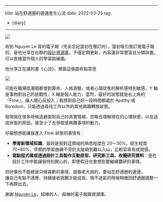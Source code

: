 
---
title: 站在舒適圈的邊邊產生心流
date: 2022-03-25
tag:
- [diary]
---

![](https://images.squarespace-cdn.com/content/v1/54ee5392e4b094722872ecc1/1510805758697-34UGS59BX0470O3YYXFI/how-to-be-happy-6-find-flow.jpg?format=1000w)

收到 Nguyen Le 寫的電子報（完全忘記當初在哪訂的），當初吸引我訂閱電子報的，是他分享在社群的[設計資源庫](https://www.notion.so/newincreative/The-Vault-Nguyen-s-Design-Resource-stash-dd710673638a4c16a571574ff72d05f9)，不僅定期更新，內容還非常豐富且分類詳盡，可以直接當作個人的學習路線圖。

他分享正在讀的書《心流》，裡面這張圖有點意思

![](https://images.squarespace-cdn.com/content/v1/54ee5392e4b094722872ecc1/1510805758697-34UGS59BX0470O3YYXFI/how-to-be-happy-6-find-flow.jpg?format=1000w)

可能在職場低潮期都會對算命、人格測驗，或者心理狀態的解析感特別敏感，Y 軸是事物對自己的挑戰性，X 軸是個人能力，當然，最好的狀態就是右上角的「Flow」，讓人開心且投入；我想到自己好一段時間都處於 Apathy 或 Boredom，只能透過尋找工作以外的其他興趣轉換狀態。

發現我在很多時候逃避面對自己的真實情緒，忽略去理解現在的心理狀態，以及造成狀態的原因，甚至少了去爭取感興趣事項的動力。

仔細想想能讓我進入 Flow 狀態的事情有：
- **學習新領域知識**，最好是我對這領域的熟悉程度在 20～30%，陌生程度 70~80%，早期的學習曲線不至於太陡峭到難以入山，比較容易有成就感。
- **寫點程式碼或透過設計工具製作互動原型、研究新工具、收攏研究資料**：是在設計工作中能讓我特別開心的，即使假日也會想到要繼續鑽研的事情。

但好像也不能總是只做喜歡的事情，就像老大說的，要站在舒適圈的邊邊。  
讓自己有點不適應、持續接收挑戰才能成長，喘不過氣的時候稍微回舒適圈調整一下再跨出去。

謝謝 [Nguyen Le](https://twitter.com/newincreative)，超棒的人、超棒的電子報跟資源庫。
